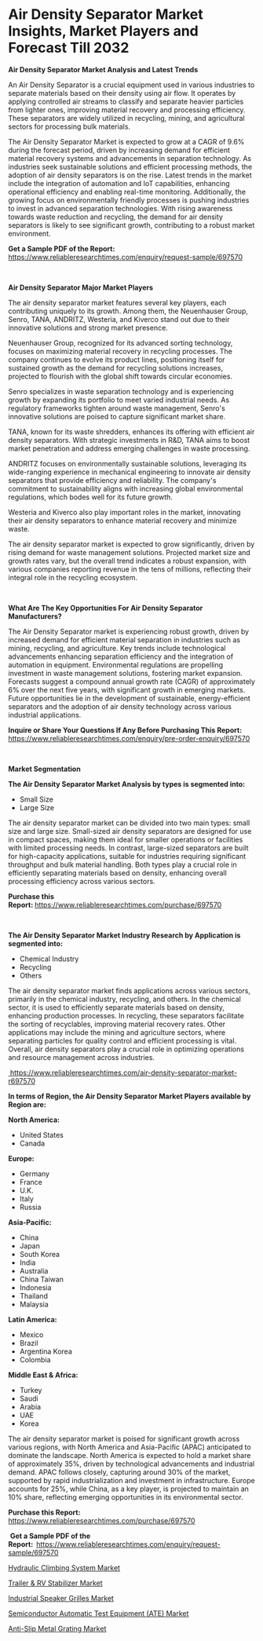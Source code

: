 <p><h1>Air Density Separator Market Insights, Market Players and Forecast Till 2032</h1></p><p><strong>Air Density Separator Market Analysis and Latest Trends</strong></p>
<p><p>An Air Density Separator is a crucial equipment used in various industries to separate materials based on their density using air flow. It operates by applying controlled air streams to classify and separate heavier particles from lighter ones, improving material recovery and processing efficiency. These separators are widely utilized in recycling, mining, and agricultural sectors for processing bulk materials.</p><p>The Air Density Separator Market is expected to grow at a CAGR of 9.6% during the forecast period, driven by increasing demand for efficient material recovery systems and advancements in separation technology. As industries seek sustainable solutions and efficient processing methods, the adoption of air density separators is on the rise. Latest trends in the market include the integration of automation and IoT capabilities, enhancing operational efficiency and enabling real-time monitoring. Additionally, the growing focus on environmentally friendly processes is pushing industries to invest in advanced separation technologies. With rising awareness towards waste reduction and recycling, the demand for air density separators is likely to see significant growth, contributing to a robust market environment.</p></p>
<p><strong>Get a Sample PDF of the Report:&nbsp;</strong> <a href="https://www.reliableresearchtimes.com/enquiry/request-sample/697570?utm_campaign=2007&utm_medium=2&utm_source=Github&utm_content=ia&utm_term=28022025&utm_id=air-density-separator">https://www.reliableresearchtimes.com/enquiry/request-sample/697570</a></p>
<p>&nbsp;</p>
<p><strong>Air Density Separator Major Market Players</strong></p>
<p><p>The air density separator market features several key players, each contributing uniquely to its growth. Among them, the Neuenhauser Group, Senro, TANA, ANDRITZ, Westeria, and Kiverco stand out due to their innovative solutions and strong market presence.</p><p>Neuenhauser Group, recognized for its advanced sorting technology, focuses on maximizing material recovery in recycling processes. The company continues to evolve its product lines, positioning itself for sustained growth as the demand for recycling solutions increases, projected to flourish with the global shift towards circular economies.</p><p>Senro specializes in waste separation technology and is experiencing growth by expanding its portfolio to meet varied industrial needs. As regulatory frameworks tighten around waste management, Senro's innovative solutions are poised to capture significant market share.</p><p>TANA, known for its waste shredders, enhances its offering with efficient air density separators. With strategic investments in R&D, TANA aims to boost market penetration and address emerging challenges in waste processing.</p><p>ANDRITZ focuses on environmentally sustainable solutions, leveraging its wide-ranging experience in mechanical engineering to innovate air density separators that provide efficiency and reliability. The company's commitment to sustainability aligns with increasing global environmental regulations, which bodes well for its future growth.</p><p>Westeria and Kiverco also play important roles in the market, innovating their air density separators to enhance material recovery and minimize waste.</p><p>The air density separator market is expected to grow significantly, driven by rising demand for waste management solutions. Projected market size and growth rates vary, but the overall trend indicates a robust expansion, with various companies reporting revenue in the tens of millions, reflecting their integral role in the recycling ecosystem.</p></p>
<p>&nbsp;</p>
<p><strong>What Are The Key Opportunities For Air Density Separator Manufacturers?</strong></p>
<p><p>The Air Density Separator market is experiencing robust growth, driven by increased demand for efficient material separation in industries such as mining, recycling, and agriculture. Key trends include technological advancements enhancing separation efficiency and the integration of automation in equipment. Environmental regulations are propelling investment in waste management solutions, fostering market expansion. Forecasts suggest a compound annual growth rate (CAGR) of approximately 6% over the next five years, with significant growth in emerging markets. Future opportunities lie in the development of sustainable, energy-efficient separators and the adoption of air density technology across various industrial applications.</p></p>
<p><strong>Inquire or Share Your Questions If Any Before Purchasing This Report:</strong> <a href="https://www.reliableresearchtimes.com/enquiry/pre-order-enquiry/697570?utm_campaign=2007&utm_medium=2&utm_source=Github&utm_content=ia&utm_term=28022025&utm_id=air-density-separator">https://www.reliableresearchtimes.com/enquiry/pre-order-enquiry/697570</a></p>
<p>&nbsp;</p>
<p><strong>Market Segmentation</strong></p>
<p><strong>The Air Density Separator Market Analysis by types is segmented into:</strong></p>
<p><ul><li>Small Size</li><li>Large Size</li></ul></p>
<p><p>The air density separator market can be divided into two main types: small size and large size. Small-sized air density separators are designed for use in compact spaces, making them ideal for smaller operations or facilities with limited processing needs. In contrast, large-sized separators are built for high-capacity applications, suitable for industries requiring significant throughput and bulk material handling. Both types play a crucial role in efficiently separating materials based on density, enhancing overall processing efficiency across various sectors.</p></p>
<p><strong>Purchase this Report:&nbsp;</strong><a href="https://www.reliableresearchtimes.com/purchase/697570?utm_campaign=2007&utm_medium=2&utm_source=Github&utm_content=ia&utm_term=28022025&utm_id=air-density-separator">https://www.reliableresearchtimes.com/purchase/697570</a></p>
<p>&nbsp;</p>
<p><strong>The Air Density Separator Market Industry Research by Application is segmented into:</strong></p>
<p><ul><li>Chemical Industry</li><li>Recycling</li><li>Others</li></ul></p>
<p><p>The air density separator market finds applications across various sectors, primarily in the chemical industry, recycling, and others. In the chemical sector, it is used to efficiently separate materials based on density, enhancing production processes. In recycling, these separators facilitate the sorting of recyclables, improving material recovery rates. Other applications may include the mining and agriculture sectors, where separating particles for quality control and efficient processing is vital. Overall, air density separators play a crucial role in optimizing operations and resource management across industries.</p></p>
<p><a href="https://www.reliableresearchtimes.com/air-density-separator-market-r697570?utm_campaign=2007&utm_medium=2&utm_source=Github&utm_content=ia&utm_term=28022025&utm_id=air-density-separator">&nbsp;https://www.reliableresearchtimes.com/air-density-separator-market-r697570</a></p>
<p><strong>In terms of Region, the Air Density Separator Market Players available by Region are:</strong></p>
<p>
    <p> <strong> North America: </strong>
        <ul>
            <li>United States</li>
            <li>Canada</li>
        </ul>
        </p> 
    <p> <strong> Europe: </strong>
        <ul>
            <li>Germany</li>
            <li>France</li>
            <li>U.K.</li>
            <li>Italy</li>
            <li>Russia</li>
        </ul>
        </p> 
    <p> <strong> Asia-Pacific: </strong>
        <ul>
            <li>China</li>
            <li>Japan</li>
            <li>South Korea</li>
            <li>India</li>
            <li>Australia</li>
            <li>China Taiwan</li>
            <li>Indonesia</li>
            <li>Thailand</li>
            <li>Malaysia</li>
        </ul>
        </p> 
    <p> <strong> Latin America: </strong>
        <ul>
            <li>Mexico</li>
            <li>Brazil</li>
            <li>Argentina Korea</li>
            <li>Colombia</li>
        </ul>
        </p> 
    <p> <strong> Middle East & Africa: </strong>
        <ul>
            <li>Turkey</li>
            <li>Saudi</li>
            <li>Arabia</li>
            <li>UAE</li>
            <li>Korea</li>
        </ul>
    </p>
    </p>
<p><p>The air density separator market is poised for significant growth across various regions, with North America and Asia-Pacific (APAC) anticipated to dominate the landscape. North America is expected to hold a market share of approximately 35%, driven by technological advancements and industrial demand. APAC follows closely, capturing around 30% of the market, supported by rapid industrialization and investment in infrastructure. Europe accounts for 25%, while China, as a key player, is projected to maintain an 10% share, reflecting emerging opportunities in its environmental sector.</p></p>
<p><strong>Purchase this Report: </strong><a href="https://www.reliableresearchtimes.com/purchase/697570?utm_campaign=2007&utm_medium=2&utm_source=Github&utm_content=ia&utm_term=28022025&utm_id=air-density-separator">https://www.reliableresearchtimes.com/purchase/697570</a></p>
<p>&nbsp;<strong>Get a Sample PDF of the Report:&nbsp;&nbsp;</strong><a href="https://www.reliableresearchtimes.com/enquiry/request-sample/697570?utm_campaign=2007&utm_medium=2&utm_source=Github&utm_content=ia&utm_term=28022025&utm_id=air-density-separator">https://www.reliableresearchtimes.com/enquiry/request-sample/697570</a></p>
<p><strong></strong></p>
<p><p><a href="https://github.com/alanepetevi/Market-Research-Report-List-1/blob/main/hydraulic-climbing-system-market.md?utm_campaign=2007&utm_medium=2&utm_source=Github&utm_content=ia&utm_term=28022025&utm_id=air-density-separator">Hydraulic Climbing System Market</a></p><p><a href="https://github.com/jolinolooman/Market-Research-Report-List-1/blob/main/trailer-rv-stabilizer-market.md?utm_campaign=2007&utm_medium=2&utm_source=Github&utm_content=ia&utm_term=28022025&utm_id=air-density-separator">Trailer & RV Stabilizer Market</a></p><p><a href="https://github.com/awalinfucci/Market-Research-Report-List-1/blob/main/industrial-speaker-grilles-market.md?utm_campaign=2007&utm_medium=2&utm_source=Github&utm_content=ia&utm_term=28022025&utm_id=air-density-separator">Industrial Speaker Grilles Market</a></p><p><a href="https://github.com/tjoensfibich/Market-Research-Report-List-1/blob/main/semiconductor-automatic-test-equipment-ate-market.md?utm_campaign=2007&utm_medium=2&utm_source=Github&utm_content=ia&utm_term=28022025&utm_id=air-density-separator">Semiconductor Automatic Test Equipment (ATE) Market</a></p><p><a href="https://github.com/iceknahomi/Market-Research-Report-List-1/blob/main/anti-slip-metal-grating-market.md?utm_campaign=2007&utm_medium=2&utm_source=Github&utm_content=ia&utm_term=28022025&utm_id=air-density-separator">Anti-Slip Metal Grating Market</a></p></p>
